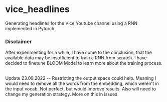 # vice_headlines
Generating headlines for the Vice Youtube channel using a RNN implemented in Pytorch.

### Disclaimer
After experimenting for a while, I have come to the conclusion, that the available data may be insufficient to train a RNN from scratch.
I have decided to finetune BLOOM Model to learn more about the training process.  

<br/>
Update 23.09.2022 -- Restricting the output space could help. Meaning I would need to remove all the words from the embedding, which weren't in the input vocab. Not perfect, but would improve results. Also will need to change my generation strategy. More on this in issues
